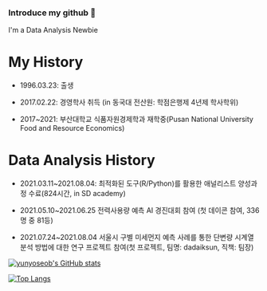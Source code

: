 ### Introduce my github 👋

 I'm a Data Analysis Newbie

# My History
- 1996.03.23: 출생

- 2017.02.22: 경영학사 취득 (in 동국대 전산원: 학점은행제 4년제 학사학위)

- 2017~2021: 부산대학교 식품자원경제학과 재학중(Pusan National University Food and Resource Economics)


# Data Analysis History
- 2021.03.11~2021.08.04: 최적화된 도구(R/Python)를 활용한 애널리스트 양성과정 수료(824시간, in SD academy)

- 2021.05.10~2021.06.25 전력사용량 예측 AI 경진대회 참여 (첫 데이콘 참여, 336명 중 81등)

- 2021.07.24~2021.08.04 서울시 구별 미세먼지 예측 사례를 통한 단변량 시계열 분석 방법에 대한 연구 프로젝트 참여(첫 프로젝트, 팀명: dadaiksun, 직책: 팀장)


[![yunyoseob's GitHub stats](https://github-readme-stats.vercel.app/api?username=yunyoseob)](https://github.com/yunyoseob/github-readme-stats)


[![Top Langs](https://github-readme-stats.vercel.app/api/top-langs/?username=yunyoseob&layout=compact)](https://github.com/yunyoseob/github-readme-stats)
